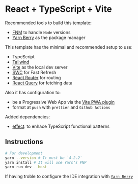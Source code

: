 # React + TypeScript + Vite

Recommended tools to build this template:

- [FNM](https://github.com/Schniz/fnm) to handle `Node` versions
- [Yarn Berry](https://yarnpkg.com/migration/guide) as the package manager

This template has the minimal and recommended setup to use:

- TypeScript
- [Tailwind](https://tailwindcss.com/docs/installation)
- [Vite](https://vitejs.dev/guide/) as the local dev server
- [SWC](https://swc.rs/) for Fast Refresh
- [React Router](https://reactrouter.com/en/main/start/overview) for routing
- [React Query](https://tanstack.com/query/latest/docs/framework/react/overview) for fetching data

Also it has configuration to:

- be a Progressive Web App via the [Vite PWA plugin](https://vite-pwa-org.netlify.app/guide/)
- format at `push` with `prettier` and `Github Actions`

Added dependencies:

- [effect](https://effect.website/docs/why-effect): to enhace TypeScript functional patterns

## Instructions

```bash
# For development
yarn --version # It must be `4.2.2`
yarn install # It will use Yarn's PNP
yarn run dev --host
```

If having troble to configure the IDE integration with [`Yarn Berry`](https://yarnpkg.com/getting-started/editor-sdks)
